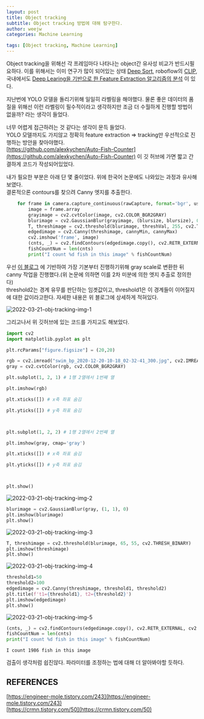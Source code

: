 ```yaml
---
layout: post
title: Object tracking
subtitle: Object tracking 방법에 대해 탐구한다. 
author: weejw
categories: Machine Learning

tags: [Object tracking, Machine Learning]
---
```


Object tracking을 위해선 각 프레임마다 나타나는 object간 유사성 비교가 반드시필요하다.
이를 위해서는 이미 연구가 많이 되어있는 상태 [Deep Sort](https://github.com/nwojke/deep_sort), roboflow의 [CLIP](https://blog.roboflow.com/clip-model-eli5-beginner-guide/), 국내에서도 [Deep Learing을 기반으로 한 Feature Extraction 알고리즘의 분석](https://www.koreascience.or.kr/article/JAKO202020455277386.pdf) 이 있다. <br>

지난번에 YOLO 모델을 돌리기위해 일일히 라벨링을 해야했다. 물론 좋은 데이터의 품질을 위해선 이런 라벨링이 필수적이라고 생각하지만 조금 더 수월하게 진행할 방법이 없을까? 라는 생각이 들었다.<br>

너무 어렵게 접근하려는 것 같다는 생각이 문득 들었다.<br> 
YOLO 모델까지도 가지않고 정확히 feature extraction => tracking만 우선적으로 진행하는 방안을 찾아야했다.<br>
[https://github.com/alexkychen/Auto-Fish-Counter](https://github.com/alexkychen/Auto-Fish-Counter) 이 깃 허브에 가면 짧고 간결하게 코드가 작성되어있었다.<br>


내가 필요한 부분은 아래 단 몇 줄이었다. 위에 한국어 논문에도 나와있는 과정과 유사해보였다.<br>
결론적으론 contours를 찾으려 Canny 엣지를 추출한다. 
```python
    for frame in camera.capture_continuous(rawCapture, format='bgr', use_video_port=True):
        image = frame.array
        grayimage = cv2.cvtColor(image, cv2.COLOR_BGR2GRAY)
        blurimage = cv2.GaussianBlur(grayimage, (blursize, blursize), 0)
        T, threshimage = cv2.threshold(blurimage, threshVal, 255, cv2.THRESH_BINARY)
        edgedimage = cv2.Canny(threshimage, cannyMin, cannyMax)
        cv2.imshow('frame', image)
        (cnts, _) = cv2.findContours(edgedimage.copy(), cv2.RETR_EXTERNAL, cv2.CHAIN_APPROX_SIMPLE)
        fishCountNum = len(cnts)
        print("I count %d fish in this image" % fishCountNum)

```

우선 [이 블로그](https://engineer-mole.tistory.com/243) 에 기반하여 가장 기본부터 진행하기위해 gray scale로 변환한 뒤 canny 작업을 진행했다.(위 논문에 의하면 이를 2차 미분에 의한 엣지 추출로 정의한다)<br>
threshold2는 경계 유무를 판단하는 임곗값이고, threshold1은 이 경계들이 이어질지에 대한 값이라고한다. 자세한 내용은 위 블로그에 상세하게 적혀있다.<br>


![2022-03-21-obj-tracking-img-1](https://user-images.githubusercontent.com/33684393/159224773-7be75046-85f0-428f-8e56-1ae15e3beee5.png)


그리고나서 위 깃허브에 있는 코드를 가지고도 해보았다.

```python
import cv2
import matplotlib.pyplot as plt
```


```python
plt.rcParams["figure.figsize"] = (20,20)
```


```python
rgb = cv2.imread("swim_bp_2020-12-20-10-18_02-32-41_300.jpg", cv2.IMREAD_COLOR)
gray = cv2.cvtColor(rgb, cv2.COLOR_BGR2GRAY)
```


```python
plt.subplot(1, 2, 1) # 1행 2열에서 1번째 열

plt.imshow(rgb)

plt.xticks([]) # x축 좌표 숨김

plt.yticks([]) # y축 좌표 숨김



plt.subplot(1, 2, 2) # 1행 2열에서 2번째 열

plt.imshow(gray, cmap='gray')

plt.xticks([]) # x축 좌표 숨김

plt.yticks([]) # y축 좌표 숨김



plt.show()


```


    
![2022-03-21-obj-tracking-img-2](https://user-images.githubusercontent.com/33684393/159224774-7f77ac6f-a38c-44de-9ecf-3c7aa0d83e14.png)
    



```python
blurimage = cv2.GaussianBlur(gray, (1, 1), 0)
plt.imshow(blurimage)
plt.show()
```


    
![2022-03-21-obj-tracking-img-3](https://user-images.githubusercontent.com/33684393/159224778-29f5bc3a-c050-4377-a4c8-c05e7a149d55.png)
    



```python
T, threshimage = cv2.threshold(blurimage, 65, 55, cv2.THRESH_BINARY)
plt.imshow(threshimage)
plt.show()
```


    
![2022-03-21-obj-tracking-img-4](https://user-images.githubusercontent.com/33684393/159224779-4828de93-3a04-4410-ade1-214cfc02b865.png)
    



```python
threshold1=50
threshold2=100
edgedimage = cv2.Canny(threshimage, threshold1, threshold2)
plt.title(f't1={threshold1}, t2={threshold2}')
plt.imshow(edgedimage)
plt.show()
```


    
![2022-03-21-obj-tracking-img-5](https://user-images.githubusercontent.com/33684393/159224780-96af86ea-6a9f-4a33-b271-539444089a91.png)
    



```python
(cnts, _) = cv2.findContours(edgedimage.copy(), cv2.RETR_EXTERNAL, cv2.CHAIN_APPROX_SIMPLE)
fishCountNum = len(cnts)
print("I count %d fish in this image" % fishCountNum)
```

    I count 1986 fish in this image
    
검출이 생각처럼 쉽진않다. 파라미터를 조정하는 법에 대해 더 알아봐야할 듯하다.

## REFERENCES
[https://engineer-mole.tistory.com/243](https://engineer-mole.tistory.com/243)<br>
[https://crmn.tistory.com/50](https://crmn.tistory.com/50)

